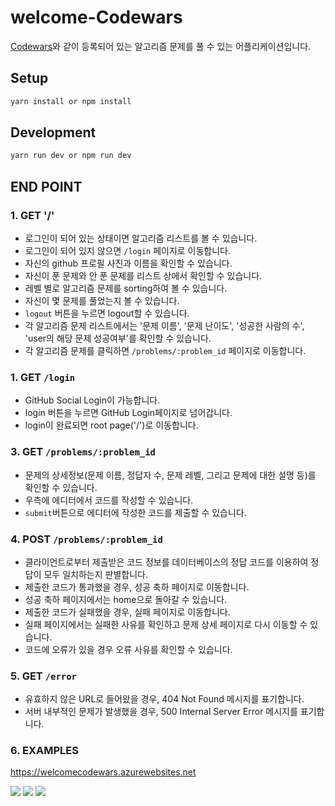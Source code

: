 # welcome-Codewars

[Codewars](https://codewars.com)와 같이 등록되어 있는 알고리즘 문제를 풀 수 있는 어플리케이션입니다.

## Setup

```sh
yarn install or npm install
```

## Development

```sh
yarn run dev or npm run dev
```

## END POINT

### 1. GET '/'
  - 로그인이 되어 있는 상태이면 알고리즘 리스트를 볼 수 있습니다.
  - 로그인이 되어 있지 않으면 `/login` 페이지로 이동합니다.
  - 자신의 github 프로필 사진과 이름을 확인할 수 있습니다.
  - 자신이 푼 문제와 안 푼 문제를 리스트 상에서 확인할 수 있습니다.
  - 레벨 별로 알고리즘 문제를 sorting하여 볼 수 있습니다.
  - 자신이 몇 문제를 풀었는지 볼 수 있습니다.
  - `logout` 버튼을 누르면 logout할 수 있습니다.
  - 각 알고리즘 문제 리스트에서는 '문제 이름', '문제 난이도', '성공한 사람의 수', 'user의 해당 문제 성공여부'를 확인할 수 있습니다.
  - 각 알고리즘 문제를 클릭하면 `/problems/:problem_id` 페이지로 이동합니다.

### 1. GET `/login`
  - GitHub Social Login이 가능합니다.
  - login 버튼을 누르면 GitHub Login페이지로 넘어갑니다.
  - login이 완료되면 root page('/')로 이동합니다.

### 3. GET `/problems/:problem_id`
  - 문제의 상세정보(문제 이름, 정답자 수, 문제 레벨, 그리고 문제에 대한 설명 등)를 확인할 수 있습니다.
  - 우측에 에디터에서 코드를 작성할 수 있습니다.
  - `submit`버튼으로 에디터에 작성한 코드를 제출할 수 있습니다.

### 4. POST `/problems/:problem_id`
  - 클라이언트로부터 제출받은 코드 정보를 데이터베이스의 정답 코드를 이용하여 정답이 모두 일치하는지 판별합니다.
  - 제출한 코드가 통과했을 경우, 성공 축하 페이지로 이동합니다.
  - 성공 축하 페이지에서는 home으로 돌아갈 수 있습니다.
  - 제출한 코드가 실패했을 경우, 실패 페이지로 이동합니다.
  - 실패 페이지에서는 실패한 사유를 확인하고 문제 상세 페이지로 다시 이동할 수 있습니다.
  - 코드에 오류가 있을 경우 오류 사유를 확인할 수 있습니다.

### 5. GET `/error`
  - 유효하지 않은 URL로 들어왔을 경우, 404 Not Found 메시지를 표기합니다.
  - 서버 내부적인 문제가 발생했을 경우, 500 Internal Server Error 메시지를 표기합니다.

### 6. EXAMPLES
https://welcomecodewars.azurewebsites.net

![](login.gif)
![](success.gif)
![](main.gif)

